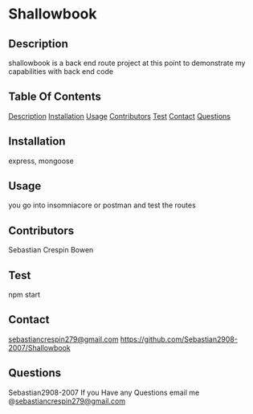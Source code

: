 # Shallowbook

## Description
shallowbook is a back end route project at this point to demonstrate my capabilities with back end code

## Table Of Contents
[Description](#description)
[Installation](#installation)
 [Usage](#usage)
 [Contributors](#contributors)
 [Test](#test)
 [Contact](#contact)
 [Questions](#questions)

## Installation
express, mongoose

## Usage
you go into insomniacore or postman and test the routes

## Contributors
Sebastian Crespin Bowen

## Test 
npm start

## Contact
sebastiancrespin279@gmail.com
https://github.com/Sebastian2908-2007/Shallowbook

## Questions
Sebastian2908-2007
If you Have any Questions email me @sebastiancrespin279@gmail.com

